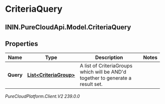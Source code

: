 # CriteriaQuery

## ININ.PureCloudApi.Model.CriteriaQuery

## Properties

|Name | Type | Description | Notes|
|------------ | ------------- | ------------- | -------------|
| **Query** | [**List&lt;CriteriaGroup&gt;**](CriteriaGroup) | A list of CriteriaGroups which will be AND&#39;d together to generate a result set. | |



_PureCloudPlatform.Client.V2 239.0.0_
